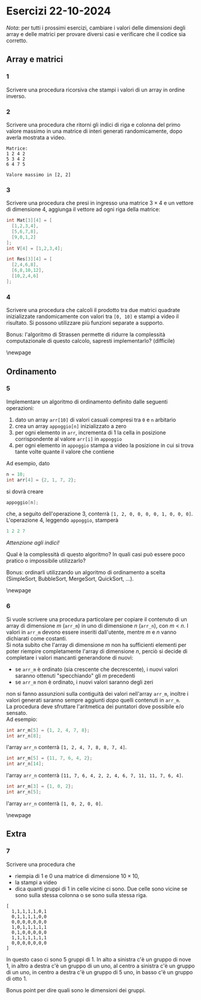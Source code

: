 # Esercizi 22-10-2024

_Nota_: per tutti i prossimi esercizi, cambiare i valori delle dimensioni degli array e delle matrici per provare diversi casi e verificare che il codice sia corretto.

## Array e matrici

### 1

Scrivere una procedura ricorsiva che stampi i valori di un array in ordine inverso.

### 2

Scrivere una procedura che ritorni gli indici di riga e colonna del primo valore massimo in una matrice di interi generati randomicamente, dopo averla mostrata a video.

```
Matrice:
1 2 4 2
5 3 4 2
6 4 7 5

Valore massimo in [2, 2]
```

### 3

Scrivere una procedura che presi in ingresso una matrice $3\times4$ e un vettore di dimensione $4$, aggiunga il vettore ad ogni riga della matrice:

```c++
int Mat[3][4] = [
  [1,2,3,4],
  [5,6,7,8],
  [9,0,1,2]
];
int V[4] = [1,2,3,4];

int Res[3][4] = [
  [2,4,6,8],
  [6,8,10,12],
  [10,2,4,6]
];
```

### 4

Scrivere una procedura che calcoli il prodotto tra due matrici quadrate inizializzate randomicamente con valori tra `[0, 10]` e stampi a video il risultato. Si possono utilizzare più funzioni separate a supporto.

Bonus: l'algoritmo di Strassen permette di ridurre la complessità computazionale di questo calcolo, sapresti implementarlo? (difficile)

\newpage

## Ordinamento

### 5

Implementare un algoritmo di ordinamento definito dalle seguenti operazioni:

1. dato un array `arr[10]` di valori casuali compresi tra `0` e `n` arbitario
2. crea un array `appoggio[n]` inizializzato a zero
3. per ogni elemento in `arr`, incrementa di 1 la cella in posizione corrispondente al valore `arr[i]` in `appoggio`
4. per ogni elemento in `appoggio` stampa a video la posizione in cui si trova tante volte quante il valore che contiene

Ad esempio, dato

```.cpp
n = 10;
int arr[4] = {2, 1, 7, 2};
```

si dovrà creare

```.cpp
appoggio[n];
```

che, a seguito dell'operazione 3, conterrà `[1, 2, 0, 0, 0, 0, 1, 0, 0, 0]`.  
L'operazione 4, leggendo `appoggio`, stamperà

```.cpp
1 2 2 7
```

_Attenzione agli indici!_

Qual è la complessità di questo algoritmo? In quali casi può essere poco pratico o impossibile utilizzarlo?

Bonus: ordinarli utilizzando un algoritmo di ordinamento a scelta (SimpleSort, BubbleSort, MergeSort, QuickSort, ...).

\newpage

### 6

Si vuole scrivere una procedura particolare per copiare il contenuto di un array di dimensione _m_ (`arr_m`) in uno di dimensione _n_ (`arr_n`), con _m_ < _n_. I valori in `arr_m` devono essere inseriti dall'utente, mentre _m_ e _n_ vanno dichiarati come costanti.  
Si nota subito che l'array di dimensione _m_ non ha sufficienti elementi per poter riempire completamente l'array di dimensione _n_, perciò si decide di completare i valori mancanti generandone di nuovi:

- se `arr_m` è ordinato (sia crescente che decrescente), i nuovi valori saranno ottenuti "specchiando" gli _m_ precedenti
- se `arr_m` non è ordinato, i nuovi valori saranno degli zeri

non si fanno assunzioni sulla contiguità dei valori nell'array `arr_m`, inoltre i valori generati saranno sempre aggiunti _dopo_ quelli contenuti in `arr_m`.  
La procedura deve sfruttare l'aritmetica dei puntatori dove possibile e/o sensato.  
Ad esempio:

```.cpp
int arr_m[5] = {1, 2, 4, 7, 8};
int arr_n[8];
```

l'array `arr_n` conterrà `[1, 2, 4, 7, 8, 8, 7, 4]`.

```.cpp
int arr_m[5] = {11, 7, 6, 4, 2};
int arr_n[14];
```

l'array `arr_n` conterrà `[11, 7, 6, 4, 2, 2, 4, 6, 7, 11, 11, 7, 6, 4]`.

```.cpp
int arr_m[3] = {1, 0, 2};
int arr_n[5];
```

l'array `arr_n` conterrà `[1, 0, 2, 0, 0]`.

\newpage

## Extra

### 7

Scrivere una procedura che

- riempia di 1 e 0 una matrice di dimensione $10\times 10$,
- la stampi a video
- dica quanti gruppi di 1 in celle vicine ci sono. Due celle sono vicine se sono sulla stessa colonna o se sono sulla stessa riga.

```
[
  1,1,1,1,1,0,1
  0,1,1,1,1,0,0
  0,0,0,0,0,0,0
  1,0,1,1,1,1,1
  0,1,0,0,0,0,0
  1,1,1,1,1,1,1
  0,0,0,0,0,0,0
]
```

In questo caso ci sono 5 gruppi di 1. In alto a sinistra c'è un gruppo di nove 1, in altro a destra c'è un gruppo di un uno, al centro a sinistra c'è un gruppo di un uno, in centro a destra c'è un gruppo di 5 uno, in basso c'è un gruppo di otto 1.

Bonus point per dire quali sono le dimensioni dei gruppi.
